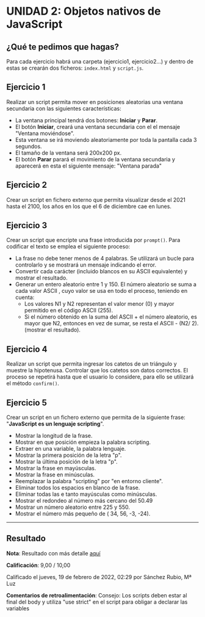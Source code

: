 # UNIDAD 2: Objetos nativos de JavaScript
## ¿Qué te pedimos que hagas?

Para cada ejercicio habrá una carpeta (ejercicio1, ejercicio2…) y dentro de estas se crearán dos ficheros: `index.html` y `script.js`.

## Ejercicio 1
Realizar un script  permita mover en posiciones aleatorias una ventana secundaria con las siguientes características: 

- La ventana principal tendrá dos botones: **Iniciar** y **Parar**.
- El botón **Iniciar**, creará una ventana secundaria con el el mensaje "Ventana moviéndose".
- Esta ventana se irá moviendo aleatoriamente por toda la pantalla cada 3 segundos.
- El tamaño de la ventana será 200x200 px.
- El botón **Parar** parará el movimiento de la ventana secundaria y aparecerá en esta el siguiente mensaje: "Ventana parada"

## Ejercicio 2
Crear un script en fichero externo que permita visualizar desde el 2021 hasta el 2100, los años en los que el 6 de diciembre cae en lunes.

## Ejercicio 3
Crear un script que encripte una frase introducida por `prompt()`. Para codificar el texto se emplea el siguiente proceso: 

- La frase no debe tener menos de 4 palabras. Se utilizará un bucle para controlarlo y se mostrará un mensaje indicando el error.
- Convertir cada carácter (incluido blancos en su ASCII equivalente) y mostrar el resultado.
- Generar un entero aleatorio entre 1 y 150.  El número aleatorio se suma a cada valor ASCII , cuyo valor se usa en todo el proceso, teniendo en cuenta:
	+ Los valores N1 y N2 representan el valor menor (0) y mayor permitido en el código ASCII (255).
	+ Si el número obtenido en la suma del ASCII + el número aleatorio, es mayor que N2, entonces en vez de sumar, se resta  el ASCII - (N2/ 2). (mostrar el resultado).

## Ejercicio 4
Realizar un script que permita ingresar los catetos de un triángulo y muestre la hipotenusa. Controlar que los catetos son datos correctos. El proceso se repetirá hasta que el usuario lo considere, para ello se utilizará el método `confirm()`. 


## Ejercicio 5
Crear un script en un fichero externo que permita de la siguiente frase: "**JavaScript es un lenguaje scripting**".

- Mostrar la longitud de la frase.
- Mostrar en que posición empieza la palabra scripting.
- Extraer en una variable, la palabra lenguaje.
- Mostrar la primera posición de la letra "p".
- Mostrar la última posición de la letra "p".
- Mostrar la frase en mayúsculas.
- Mostrar la frase en minúsculas.
- Reemplazar la palabra "scripting" por "en entorno cliente".
- Eliminar todos los espacios en blanco de la frase.
- Eliminar todas las e tanto mayúsculas como minúsculas.
- Mostrar el redondeo al número más cercano del 50.49
- Mostrar un número aleatorio entre 225 y 550.
- Mostrar el número más pequeño de ( 34, 56, -3, -24).

---

## Resultado

**Nota**: Resultado con más detalle [aquí](https://drive.google.com/file/d/1282tDrRUSABU0KPDXtjRhmRI5OISruj5/view?usp=sharing)

**Calificación**: 9,00 / 10,00

Calificado el jueves, 19 de febrero de 2022, 02:29 por Sánchez Rubio, Mª Luz

**Comentarios de retroalimentación**:
Consejo: Los scripts deben estar al final del body y utiliza "use strict" en el script para obligar a declarar las variables




